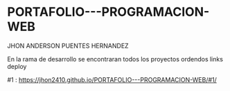 # PORTAFOLIO---PROGRAMACION-WEB

JHON ANDERSON PUENTES HERNANDEZ

En la rama de desarrollo se encontraran todos los proyectos ordendos
links deploy

#1 :  https://jhon2410.github.io/PORTAFOLIO---PROGRAMACION-WEB/#1/
